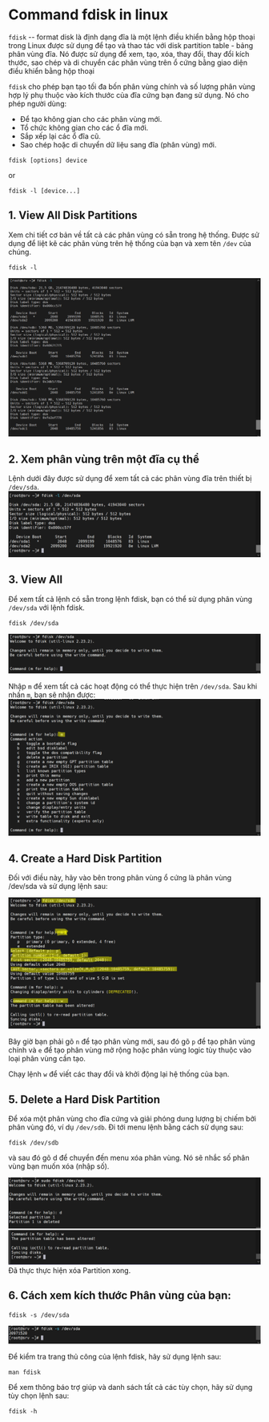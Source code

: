 # Command fdisk in linux

`fdisk` -- format disk là định dạng đĩa là một lệnh điều khiển bằng hộp thoại trong Linux được sử dụng để tạo và thao tác với disk partition table - bảng phân vùng đĩa. Nó được sử dụng để xem, tạo, xóa, thay đổi, thay đổi kích thước, sao chép và di chuyển các phân vùng trên ổ cứng bằng giao diện điều khiển bằng hộp thoại

`fdisk` cho phép bạn tạo tối đa bốn phân vùng chính và số lượng phân vùng hợp lý phụ thuộc vào kích thước của đĩa cứng bạn đang sử dụng. Nó cho phép người dùng:

* Để tạo không gian cho các phân vùng mới.
* Tổ chức không gian cho các ổ đĩa mới.
* Sắp xếp lại các ổ đĩa cũ.
* Sao chép hoặc di chuyển dữ liệu sang đĩa (phân vùng) mới.
```
fdisk [options] device
```
or
```
fdisk -l [device...]
```

## 1. View All Disk Partitions
Xem chi tiết cơ bản về tất cả các phân vùng có sẵn trong hệ thống. Được sử dụng để liệt kê các phân vùng trên hệ thống của bạn và xem tên `/dev` của chúng.
```
fdisk -l
```

![img lab](img/Screenshot_6.png)</br>

## 2. Xem phân vùng trên một đĩa cụ thể
Lệnh dưới đây được sử dụng để xem tất cả các phân vùng đĩa trên thiết bị `/dev/sda`.
![img lab](img/Screenshot_7.png)</br>

## 3. View All
Để xem tất cả lệnh có sẵn trong lệnh fdisk, bạn có thể sử dụng phân vùng `/dev/sda` với lệnh fdisk.
```
fdisk /dev/sda
```

![img lab](img/Screenshot_8.png)</br>

Nhập `m` để xem tất cả các hoạt động có thể thực hiện trên `/dev/sda`. Sau khi nhấn `m`, bạn sẽ nhận được:
![img lab](img/Screenshot_9.png)</br>
## 4. Create a Hard Disk Partition
Đối với điều này, hãy vào bên trong phân vùng ổ cứng là phân vùng /dev/sda và sử dụng lệnh sau:

![img lab](img/Screenshot_12.png)</br>

Bây giờ bạn phải gõ `n` để tạo phân vùng mới, sau đó gõ `p` để tạo phân vùng chính và `e` để tạo phân vùng mở rộng hoặc phân vùng logic tùy thuộc vào loại phân vùng cần tạo.

Chạy lệnh `w` để viết các thay đổi và khởi động lại hệ thống của bạn.

## 5. Delete a Hard Disk Partition
Để xóa một phân vùng cho đĩa cứng và giải phóng dung lượng bị chiếm bởi phân vùng đó, ví dụ `/dev/sdb`. Đi tới menu lệnh bằng cách sử dụng sau:
```
fdisk /dev/sdb
```

và sau đó gõ d để chuyển đến menu xóa phân vùng. Nó sẽ nhắc số phân vùng bạn muốn xóa (nhập số).

![img lab](img/Screenshot_10.png)</br>
![img lab](img/Screenshot_11.png)</br>
Đã thực thực hiện xóa Partition xong.

## 6. Cách xem kích thước Phân vùng của bạn:
```
fdisk -s /dev/sda
```

![img lab](img/Screenshot_13.png)</br>


Để kiểm tra trang thủ công của lệnh fdisk, hãy sử dụng lệnh sau:
```
man fdisk 
```

Để xem thông báo trợ giúp và danh sách tất cả các tùy chọn, hãy sử dụng tùy chọn lệnh sau:
```
fdisk -h
```

